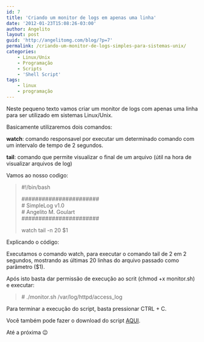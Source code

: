 ```yaml
---
id: 7
title: 'Criando um monitor de logs em apenas uma linha'
date: '2012-01-23T15:08:26-03:00'
author: Angelito
layout: post
guid: 'http://angelitomg.com/blog/?p=7'
permalink: /criando-um-monitor-de-logs-simples-para-sistemas-unix/
categories:
    - Linux/Unix
    - Programação
    - Scripts
    - 'Shell Script'
tags:
    - linux
    - programação
---
```


Neste pequeno texto vamos criar um monitor de logs com apenas uma linha para ser utilizado em sistemas Linux/Unix.

Basicamente utilizaremos dois comandos:

**watch**: comando responsavel por executar um determinado comando com um intervalo de tempo de 2 segundos.

**tail**: comando que permite visualizar o final de um arquivo (útil na hora de visualizar arquivos de log)

Vamos ao nosso codigo:

> \#!/bin/bash
> 
> \#######################  
> \# SimpleLog v1.0  
> \# Angelito M. Goulart  
> \#######################
> 
> watch tail -n 20 $1

Explicando o código:

Executamos o comando watch, para executar o comando tail de 2 em 2 segundos, mostrando as últimas 20 linhas do arquivo passado como parâmetro ($1).

Após isto basta dar permissão de execução ao scrit (chmod +x monitor.sh) e executar:

> \# ./monitor.sh /var/log/httpd/access\_log

Para terminar a execução do script, basta pressionar CTRL + C.

Você também pode fazer o download do script [AQUI](https://angelitomg.github.io/downloads/monitor.zip).

Até a próxima 😉